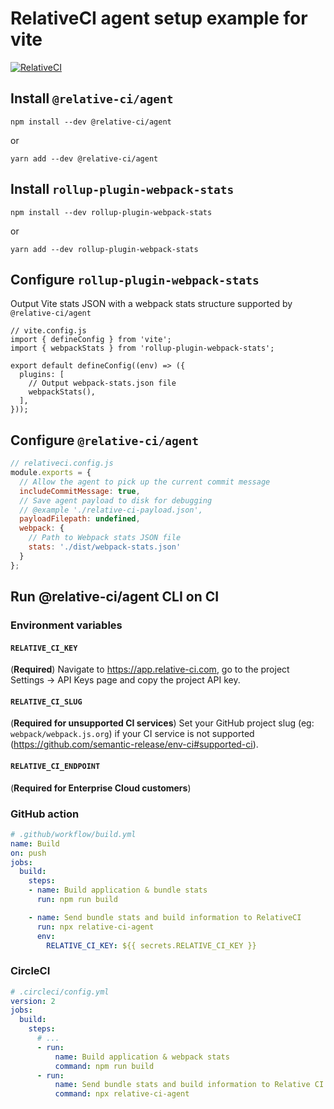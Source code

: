 # RelativeCI agent setup example for vite

[![RelativeCI](https://badges.relative-ci.com/badges/1l4Xqi6L7hJIDV2cU2eP?branch=master)](https://app.relative-ci.com/projects/1l4Xqi6L7hJIDV2cU2eP)

## Install `@relative-ci/agent`

```shell
npm install --dev @relative-ci/agent
```

or 

```shell
yarn add --dev @relative-ci/agent
```

## Install `rollup-plugin-webpack-stats`

```shell
npm install --dev rollup-plugin-webpack-stats
```

or 

```shell
yarn add --dev rollup-plugin-webpack-stats
```


## Configure `rollup-plugin-webpack-stats`

Output Vite stats JSON with a webpack stats structure supported by `@relative-ci/agent`

```
// vite.config.js
import { defineConfig } from 'vite';
import { webpackStats } from 'rollup-plugin-webpack-stats';

export default defineConfig((env) => ({
  plugins: [
    // Output webpack-stats.json file
    webpackStats(),
  ],
}));
```

## Configure `@relative-ci/agent`

```js
// relativeci.config.js
module.exports = {
  // Allow the agent to pick up the current commit message
  includeCommitMessage: true,
  // Save agent payload to disk for debugging
  // @example './relative-ci-payload.json',
  payloadFilepath: undefined,
  webpack: {
    // Path to Webpack stats JSON file
    stats: './dist/webpack-stats.json'
  }
};
```

## Run @relative-ci/agent CLI on CI

### Environment variables

#### `RELATIVE_CI_KEY` 

(**Required**) Navigate to https://app.relative-ci.com, go to the project Settings -> API Keys page and copy the project API key.

#### `RELATIVE_CI_SLUG`

(**Required for unsupported CI services**) Set your GitHub project slug (eg: `webpack/webpack.js.org`) if your CI service is not supported (https://github.com/semantic-release/env-ci#supported-ci).

#### `RELATIVE_CI_ENDPOINT`

(**Required for Enterprise Cloud customers**)


### GitHub action

```yaml
# .github/workflow/build.yml
name: Build
on: push
jobs:
  build:
    steps:
    - name: Build application & bundle stats 
      run: npm run build

    - name: Send bundle stats and build information to RelativeCI
      run: npx relative-ci-agent
      env:
        RELATIVE_CI_KEY: ${{ secrets.RELATIVE_CI_KEY }}
```

### CircleCI

```yaml
# .circleci/config.yml
version: 2
jobs:
  build:
    steps:
      # ...
      - run:
          name: Build application & webpack stats
          command: npm run build
      - run:
          name: Send bundle stats and build information to Relative CI
          command: npx relative-ci-agent
```

